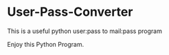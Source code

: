 # User-Pass-Converter
This is a useful python user:pass to mail:pass program

Enjoy this Python Program.
